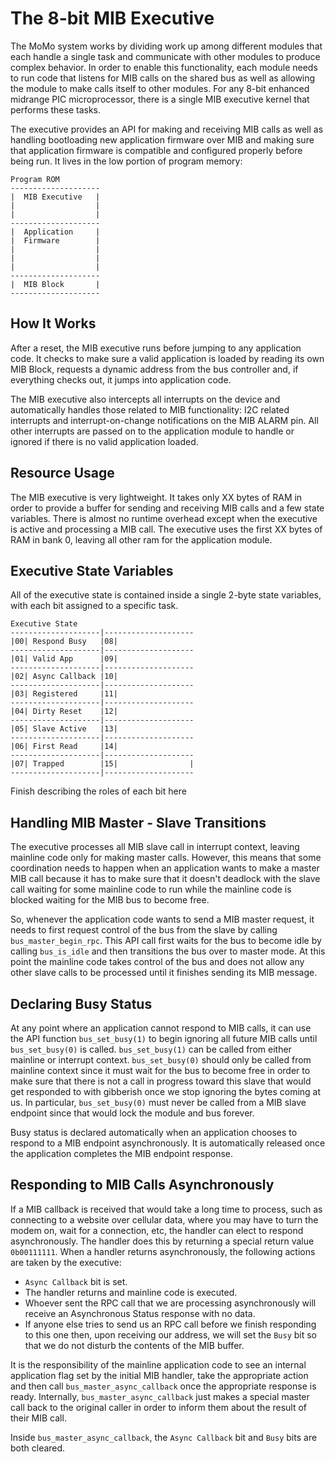# The 8-bit MIB Executive
The MoMo system works by dividing work up among different modules that each handle a single task and communicate with other modules to produce complex behavior.  In order to enable this functionality, each module needs to run code that listens for MIB calls on the shared bus as well as allowing the module to make calls itself to other modules.  For any 8-bit enhanced midrange PIC microprocessor, there is a single MIB executive kernel that performs these tasks.  

The executive provides an API for making and receiving MIB calls as well as handling bootloading new application firmware over MIB and making sure that application firmware is compatible and configured properly before being run.  It lives in the low portion of program memory:

```
Program ROM
--------------------
|  MIB Executive   |
|				   |
|  				   |
--------------------
|  Application 	   |
|  Firmware		   |
| 				   |
| 				   |
|				   |
--------------------
|  MIB Block 	   |
--------------------
```

## How It Works
After a reset, the MIB executive runs before jumping to any application code.  It checks to make sure a valid application is loaded by reading its own MIB Block, requests a dynamic address from the bus controller and, if everything checks out, it jumps into application code.  

The MIB executive also intercepts all interrupts on the device and automatically handles those related to MIB functionality: I2C related interrupts and interrupt-on-change notifications on the MIB ALARM pin.  All other interrupts are passed on to the application module to handle or ignored if there is no valid application loaded.

## Resource Usage
The MIB executive is very lightweight. It takes only XX bytes of RAM in order to provide a buffer for sending and receiving MIB calls and a few state variables.  There is almost no runtime overhead except when the executive is active and processing a MIB call.  The executive uses the first XX bytes of RAM in bank 0, leaving all other ram for the application module.

## Executive State Variables
All of the executive state is contained inside a single 2-byte state variables, with each bit assigned to a specific task.

```
Executive State
--------------------|--------------------
|00| Respond Busy	|08|
--------------------|--------------------
|01| Valid App		|09|
--------------------|--------------------
|02| Async Callback	|10|
--------------------|--------------------
|03| Registered		|11|
--------------------|--------------------
|04| Dirty Reset	|12|
--------------------|--------------------
|05| Slave Active	|13|
--------------------|--------------------
|06| First Read		|14|
--------------------|--------------------
|07| Trapped		|15| 				|
--------------------|--------------------
```

Finish describing the roles of each bit here

## Handling MIB Master - Slave Transitions
The executive processes all MIB slave call in interrupt context, leaving mainline code only for making master calls.  However, this means that some coordination needs to happen when an application wants to make a master MIB call because it has to make sure that it doesn't deadlock with the slave call waiting for some mainline code to run while the mainline code is blocked waiting for the MIB bus to become free.  

So, whenever the application code wants to send a MIB master request, it needs to first request control of the bus from the slave by calling `bus_master_begin_rpc`.  This API call first waits for the bus to become idle by calling `bus_is_idle` and then transitions the bus over to master mode.  At this point the mainline code takes control of the bus and does not allow any other slave calls to be processed until it finishes sending its MIB message.

## Declaring Busy Status
At any point where an application cannot respond to MIB calls, it can use the API function `bus_set_busy(1)` to begin ignoring all future MIB calls until `bus_set_busy(0)` is called.  `bus_set_busy(1)` can be called from either mainline or interrupt context.  `bus_set_busy(0)` should only be called from mainline context since it must wait for the bus to become free in order to make sure that there is not a call in progress toward this slave that would get responded to with gibberish once we stop ignoring the bytes coming at us.  In particular, `bus_set_busy(0)` must never be called from a MIB slave endpoint since that would lock the module and bus forever.

Busy status is declared automatically when an application chooses to respond to a MIB endpoint asynchronously.  It is automatically released once the application completes the MIB endpoint response.

## Responding to MIB Calls Asynchronously
If a MIB callback is received that would take a long time to process, such as connecting to a website over cellular data, where you may have to turn the modem on, wait for a connection, etc, the handler can elect to respond asynchronously.  The handler does this by returning a special return value `0b00111111`.  When a handler returns asynchronously, the following actions are taken by the executive:

- `Async Callback` bit is set.
- The handler returns and mainline code is executed.
- Whoever sent the RPC call that we are processing asynchronously will receive an Asynchronous Status response with no data.
- If anyone else tries to send us an RPC call before we finish responding to this one then, upon receiving our address, we will set the `Busy` bit so that we do not disturb the contents of the MIB buffer.

It is the responsibility of the mainline application code to see an internal application flag set by the initial MIB handler, take the appropriate action and then call `bus_master_async_callback` once the appropriate response is ready.  Internally, `bus_master_async_callback` just makes a special master call back to the original caller in order to inform them about the result of their MIB call.

Inside `bus_master_async_callback`, the `Async Callback` bit and `Busy` bits are both cleared.